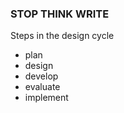### STOP THINK WRITE

Steps in the design cycle
  - plan
  - design
  - develop
  - evaluate
  - implement



